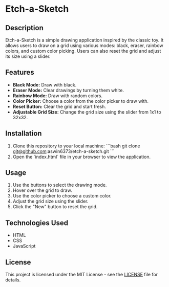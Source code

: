 # Etch-a-Sketch

## Description
Etch-a-Sketch is a simple drawing application inspired by the classic toy. It allows users to draw on a grid using various modes: black, eraser, rainbow colors, and custom color picking. Users can also reset the grid and adjust its size using a slider.

## Features
- **Black Mode:** Draw with black.
- **Eraser Mode:** Clear drawings by turning them white.
- **Rainbow Mode:** Draw with random colors.
- **Color Picker:** Choose a color from the color picker to draw with.
- **Reset Button:** Clear the grid and start fresh.
- **Adjustable Grid Size:** Change the grid size using the slider from 1x1 to 32x32.

## Installation
1. Clone this repository to your local machine:
   \`\`\`bash
   git clone git@github.com:aswin6373/etch-a-sketch.git
   \`\`\`
2. Open the \`index.html\` file in your browser to view the application.

## Usage
1. Use the buttons to select the drawing mode.
2. Hover over the grid to draw.
3. Use the color picker to choose a custom color.
4. Adjust the grid size using the slider.
5. Click the "New" button to reset the grid.

## Technologies Used
- HTML
- CSS
- JavaScript

## License
This project is licensed under the MIT License - see the [LICENSE](LICENSE) file for details.
